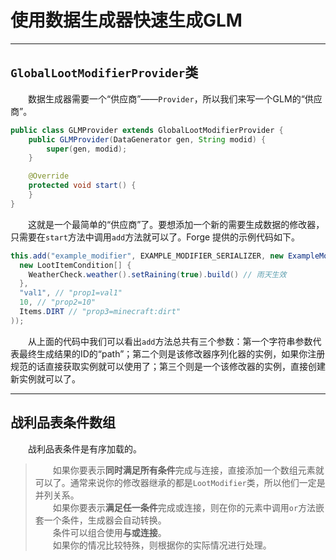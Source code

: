 # 使用数据生成器快速生成GLM   
***
## `GlobalLootModifierProvider`类
&emsp;&emsp;数据生成器需要一个“供应商”——`Provider`，所以我们来写一个GLM的“供应商”。  
```java
public class GLMProvider extends GlobalLootModifierProvider {
    public GLMProvider(DataGenerator gen, String modid) {
        super(gen, modid);
    }

    @Override
    protected void start() {
    }
}
```
&emsp;&emsp;这就是一个最简单的“供应商”了。要想添加一个新的需要生成数据的修改器，只需要在`start`方法中调用`add`方法就可以了。Forge 提供的示例代码如下。  
```java
this.add("example_modifier", EXAMPLE_MODIFIER_SERIALIZER, new ExampleModifier(
  new LootItemCondition[] {
    WeatherCheck.weather().setRaining(true).build() // 雨天生效
  },
  "val1", // "prop1=val1"
  10, // "prop2=10"
  Items.DIRT // "prop3=minecraft:dirt"
));
```
&emsp;&emsp;从上面的代码中我们可以看出`add`方法总共有三个参数：第一个字符串参数代表最终生成结果的ID的“path”；第二个则是该修改器序列化器的实例，如果你注册规范的话直接获取实例就可以使用了；第三个则是一个该修改器的实例，直接创建新实例就可以了。 
***
## 战利品表条件数组  
&emsp;&emsp;战利品表条件是有序加载的。
> &emsp;&emsp;如果你要表示**同时满足所有条件**完成与连接，直接添加一个数组元素就可以了。通常来说你的修改器继承的都是`LootModifier`类，所以他们一定是并列关系。  
> &emsp;&emsp;如果你要表示**满足任一条件**完成或连接，则在你的元素中调用`or`方法嵌套一个条件，生成器会自动转换。  
> &emsp;&emsp;条件可以组合使用**与或连接**。  
> &emsp;&emsp;如果你的情况比较特殊，则根据你的实际情况进行处理。  
